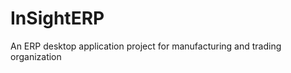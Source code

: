 InSightERP
==========

An ERP desktop application project for manufacturing and trading organization
